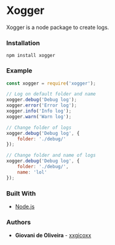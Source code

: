 # Xogger
Xogger is a node package to create logs.

### Installation
````
npm install xogger
````

### Example
```javascript
const xogger = require('xogger');

// Log on default folder and name
xogger.debug('Debug log');
xogger.error('Error log');
xogger.info('Info log');
xogger.warn('Warn log');

// Change folder of logs
xogger.debug('Debug log', {
    folder: './debug/'
});

// Change folder and name of logs
xogger.debug('Debug log', {
    folder: './debug/',
    name: 'lol'
});
```

### Built With
* [Node.js](https://nodejs.org/en/)

### Authors
* **Giovani de Oliveira** - [xxgicoxx](https://github.com/xxgicoxx)